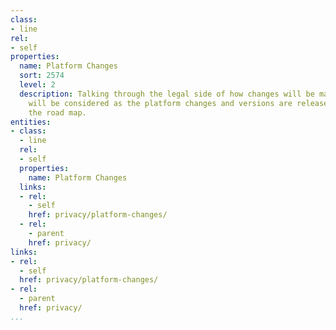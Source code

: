 ```yaml
---
class:
- line
rel:
- self
properties:
  name: Platform Changes
  sort: 2574
  level: 2
  description: Talking through the legal side of how changes will be made, and privacy
    will be considered as the platform changes and versions are released throughout
    the road map.
entities:
- class:
  - line
  rel:
  - self
  properties:
    name: Platform Changes
  links:
  - rel:
    - self
    href: privacy/platform-changes/
  - rel:
    - parent
    href: privacy/
links:
- rel:
  - self
  href: privacy/platform-changes/
- rel:
  - parent
  href: privacy/
...
```

